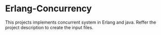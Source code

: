 # Erlang-Concurrency

This projects implements concurrent system in Erlang and java.
Reffer the project description to create the input files.
